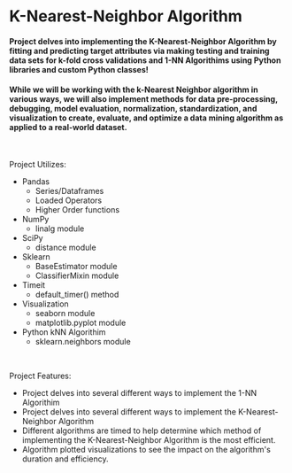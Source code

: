 # K-Nearest-Neighbor Algorithm

#### Project delves into implementing the K-Nearest-Neighbor Algorithm by fitting and predicting target attributes via making testing and training data sets for k-fold cross validations and 1-NN Algorithims using Python libraries and custom Python classes!

#### While we will be working with the k-Nearest Neighbor algorithm in various ways, we will also implement methods for data pre-processing, debugging, model evaluation, normalization, standardization, and visualization to create, evaluate, and optimize a data mining algorithm as applied to a real-world dataset.

<br>

Project Utilizes:
- Pandas
  - Series/Dataframes
  - Loaded Operators
  - Higher Order functions
- NumPy
  - linalg module
- SciPy
  - distance module
- Sklearn
  - BaseEstimator module
  - ClassifierMixin module
- Timeit
  - default_timer() method
- Visualization
  - seaborn module
  - matplotlib.pyplot module
- Python kNN Algorithim
  - sklearn.neighbors module

<br>

Project Features:
- Project delves into several different ways to implement the 1-NN Algorithim
- Project delves into several different ways to implement the K-Nearest-Neighbor Algorithm
- Different algorithms are timed to help determine which method of implementing the K-Nearest-Neighbor Algorithm is the most efficient.
- Algorithm plotted visualizations to see the impact on the algorithm's duration and efficiency.
